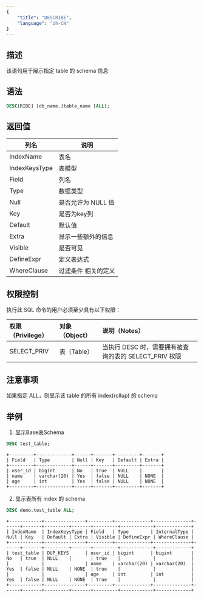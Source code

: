 ```yaml
---
{
    "title": "DESCRIBE",
    "language": "zh-CN"
}
---
```


<!--
Licensed to the Apache Software Foundation (ASF) under one
or more contributor license agreements.  See the NOTICE file
distributed with this work for additional information
regarding copyright ownership.  The ASF licenses this file
to you under the Apache License, Version 2.0 (the
"License"); you may not use this file except in compliance
with the License.  You may obtain a copy of the License at

  http://www.apache.org/licenses/LICENSE-2.0

Unless required by applicable law or agreed to in writing,
software distributed under the License is distributed on an
"AS IS" BASIS, WITHOUT WARRANTIES OR CONDITIONS OF ANY
KIND, either express or implied.  See the License for the
specific language governing permissions and limitations
under the License.
-->


## 描述

该语句用于展示指定 table 的 schema 信息

## 语法

```sql
DESC[RIBE] [db_name.]table_name [ALL];
```

## 返回值

| 列名 | 说明           |
| -- |--------------|
| IndexName | 表名           |
| IndexKeysType |   表模型           |
| Field | 列名           |
| Type | 数据类型         |
| Null | 是否允许为 NULL 值 |
| Key | 是否为key列      |
| Default | 默认值          |
| Extra | 显示一些额外的信息    |
| Visible | 是否可见         |
| DefineExpr |     定义表达式         |
| WhereClause |     过滤条件 相关的定义         |

## 权限控制

执行此 SQL 命令的用户必须至少具有以下权限：

| 权限（Privilege） | 对象（Object） | 说明（Notes）                                    |
|:--------------| :------------- |:---------------------------------------------|
| SELECT_PRIV   | 表（Table）    | 当执行 DESC 时，需要拥有被查询的表的 SELECT_PRIV 权限 |

## 注意事项
如果指定 ALL，则显示该 table 的所有 index(rollup) 的 schema


## 举例

1. 显示Base表Schema

```sql
DESC test_table;
```
```text
+---------+-------------+------+-------+---------+-------+
| Field   | Type        | Null | Key   | Default | Extra |
+---------+-------------+------+-------+---------+-------+
| user_id | bigint      | No   | true  | NULL    |       |
| name    | varchar(20) | Yes  | false | NULL    | NONE  |
| age     | int         | Yes  | false | NULL    | NONE  |
+---------+-------------+------+-------+---------+-------+
```

2. 显示表所有 index 的 schema

```sql
DESC demo.test_table ALL;
```

```text
+------------+---------------+---------+-------------+--------------+------+-------+---------+-------+---------+------------+-------------+
| IndexName  | IndexKeysType | Field   | Type        | InternalType | Null | Key   | Default | Extra | Visible | DefineExpr | WhereClause |
+------------+---------------+---------+-------------+--------------+------+-------+---------+-------+---------+------------+-------------+
| test_table | DUP_KEYS      | user_id | bigint      | bigint       | No   | true  | NULL    |       | true    |            |             |
|            |               | name    | varchar(20) | varchar(20)  | Yes  | false | NULL    | NONE  | true    |            |             |
|            |               | age     | int         | int          | Yes  | false | NULL    | NONE  | true    |            |             |
+------------+---------------+---------+-------------+--------------+------+-------+---------+-------+---------+------------+-------------+
```


